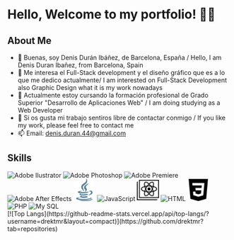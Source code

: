 # Hello, Welcome to my portfolio! 🤩🤩
## About Me
- 👋 Buenas, soy Denis Durán Ibáñez, de Barcelona, España / Hello, I am Denis Duran Ibañez, from Barcelona, Spain
- 👀 Me interesa el Full-Stack development y el diseño gráfico que es a lo que me dedico actualmente/ I am interested on Full-Stack Development also Graphic Design what it is my work nowadays
- 🌱 Actualmente estoy cursando la formación profesional de Grado Superior "Desarrollo de Aplicaciones Web" / I am doing studying as a Web Developer
- 💞️ Si os gusta mi trabajo sentiros libre de contactar conmigo / If you like my work, please feel free to contact me
- 📫 Email: denis.duran.44@gmail.com

## Skills
<div><img src="https://raw.githubusercontent.com/simple-icons/simple-icons/401aa711571f117e6f8c33ebd54a6d5b86465ec0/icons/adobeillustrator.svg" alt="Adobe Ilustrator" width="50"/>
<img src="https://raw.githubusercontent.com/simple-icons/simple-icons/401aa711571f117e6f8c33ebd54a6d5b86465ec0/icons/adobephotoshop.svg" alt="Adobe Photoshop"
width="50"/>
<img src="https://raw.githubusercontent.com/simple-icons/simple-icons/401aa711571f117e6f8c33ebd54a6d5b86465ec0/icons/adobepremierepro.svg" alt="Adobe Premiere"
width="50"/>
<img src="https://raw.githubusercontent.com/simple-icons/simple-icons/401aa711571f117e6f8c33ebd54a6d5b86465ec0/icons/adobeaftereffects.svg" alt="Adobe After Effects"
width="50"/>
<img src="https://raw.githubusercontent.com/simple-icons/simple-icons/401aa711571f117e6f8c33ebd54a6d5b86465ec0/icons/java.svg" alt="Java"
width="50"/>
<img src="https://raw.githubusercontent.com/simple-icons/simple-icons/401aa711571f117e6f8c33ebd54a6d5b86465ec0/icons/javascript.svg" alt="JavaScript"
width="50"/>     
<img src="https://raw.githubusercontent.com/simple-icons/simple-icons/401aa711571f117e6f8c33ebd54a6d5b86465ec0/icons/createreactapp.svg" alt="React"
width="50"/>
<img src="https://raw.githubusercontent.com/simple-icons/simple-icons/401aa711571f117e6f8c33ebd54a6d5b86465ec0/icons/html5.svg" alt="HTML"
width="50"/>     
<img src="https://raw.githubusercontent.com/simple-icons/simple-icons/401aa711571f117e6f8c33ebd54a6d5b86465ec0/icons/css3.svg" alt="CSS"
width="50"/>     
<img src="https://simpleicons.org/icons/php.svg" alt="PHP" width="50"/>
<img src="https://simpleicons.org/icons/mysql.svg" alt="My SQL" width="50"/></div>
[![​Top Langs​](https://github-readme-stats.vercel.app/api/top-langs/?username=drektmr&layout=compact)](https://github.com/drektmr?tab=repositories)


